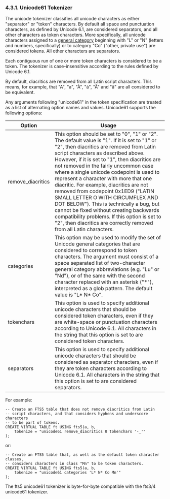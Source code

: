 ### 4\.3\.1\. Unicode61 Tokenizer


 The unicode tokenizer classifies all unicode characters as either
"separator" or "token" characters. By default all space and punctuation
characters, as defined by Unicode 6\.1, are considered separators, and all
other characters as token characters. More specifically, all unicode
characters assigned to a
[general category](https://en.wikipedia.org/wiki/Unicode_character_property#General_Category) beginning with "L" or "N" (letters and numbers,
specifically) or to category "Co" ("other, private use") are considered tokens.
All other characters are separators.



Each contiguous run of one or more token characters is considered to be a
token. The tokenizer is case\-insensitive according to the rules defined by
Unicode 6\.1\.



 By default, diacritics are removed from all Latin script characters. This
means, for example, that "A", "a", "À", "à", "Â" and "â"
are all considered to be equivalent.



 Any arguments following "unicode61" in the token specification are treated
as a list of alternating option names and values. Unicode61 supports the
following options:





| Option | Usage |
| --- | --- |
| remove\_diacritics | This option should be set to "0", "1" or "2". The default value is "1".  If it is set to "1" or "2", then diacritics are removed from Latin script  characters as described above. However, if it is set to "1", then diacritics  are not removed in the fairly uncommon case where a single unicode codepoint  is used to represent a character with more that one diacritic. For example,  diacritics are not removed from codepoint 0x1ED9 ("LATIN SMALL LETTER O WITH  CIRCUMFLEX AND DOT BELOW"). This is technically a bug, but cannot be fixed  without creating backwards compatibility problems. If this option is set to  "2", then diacritics are correctly removed from all Latin characters. |
| categories | This option may be used to modify the set of Unicode general categories  that are considered to correspond to token characters. The argument must  consist of a space separated list of two\-character general category  abbreviations (e.g. "Lu" or "Nd"), or of the same with the second character  replaced with an asterisk ("\*"), interpreted as a glob pattern. The default  value is "L\* N\* Co". |
| tokenchars | This option is used to specify additional unicode characters that  should be considered token characters, even if they are white\-space or  punctuation characters according to Unicode 6\.1\. All characters in the  string that this option is set to are considered token characters. |
| separators | This option is used to specify additional unicode characters that  should be considered as separator characters, even if they are token  characters according to Unicode 6\.1\. All characters in the string that  this option is set to are considered separators. |


 For example:




```
-- Create an FTS5 table that does not remove diacritics from Latin
-- script characters, and that considers hyphens and underscore characters
-- to be part of tokens. 
CREATE VIRTUAL TABLE ft USING fts5(a, b,
    tokenize = "unicode61 remove_diacritics 0 tokenchars '-_'"
);

```

 or:




```
-- Create an FTS5 table that, as well as the default token character classes,
-- considers characters in class "Mn" to be token characters.
CREATE VIRTUAL TABLE ft USING fts5(a, b,
    tokenize = "unicode61 categories 'L* N* Co Mn'"
);

```

 The fts5 unicode61 tokenizer is byte\-for\-byte compatible with the fts3/4
unicode61 tokenizer.



